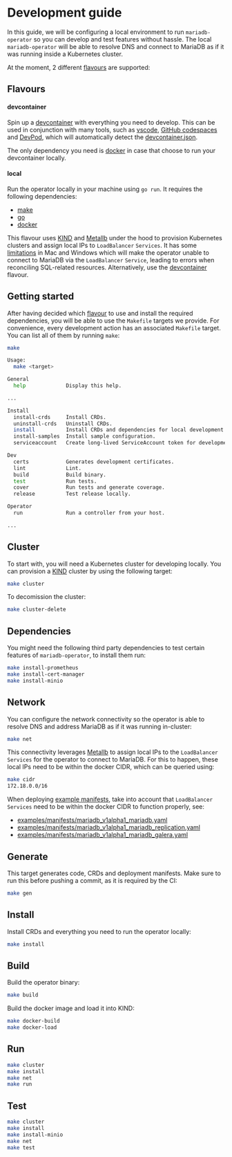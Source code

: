 # Development guide

In this guide, we will be configuring a local environment to run `mariadb-operator` so you can develop and test features without hassle. The local `mariadb-operator` will be able to resolve DNS and connect to MariaDB as if it was running inside a Kubernetes cluster. 

At the moment, 2 different [flavours](#flavours) are supported:

## Flavours

#### devcontainer

Spin up a [devcontainer](https://containers.dev/implementors/json_reference/) with everything you need to develop. This can be used in conjunction with many tools, such as [vscode](https://code.visualstudio.com/docs/devcontainers/containers), [GitHub codespaces](https://github.com/features/codespaces) and [DevPod](https://devpod.sh/), which will automatically detect the [devcontainer.json](../.devcontainer/devcontainer.json).

The only dependency you need is [docker](https://www.docker.com/) in case that choose to run your devcontainer locally.

#### local

Run the operator locally in your machine using `go run`. It requires the following dependencies:
- [make](https://www.gnu.org/software/make/manual/make.html)
- [go](https://go.dev/doc/install)
- [docker](https://www.docker.com/)

This flavour uses [KIND](https://kind.sigs.k8s.io/) and [Metallb](https://metallb.universe.tf/) under the hood to provision Kubernetes clusters and assign local IPs to `LoadBalancer` `Services`. It has some [limitations](https://kind.sigs.k8s.io/docs/user/loadbalancer/) in Mac and Windows which will make the operator unable to connect to MariaDB via the `LoadBalancer` `Service`, leading to errors when reconciling SQL-related resources. Alternatively, use the [devcontainer](#devcontainer) flavour.

## Getting started

After having decided which [flavour](#flavours) to use and install the required dependencies, you will be able to use the `Makefile` targets we provide. For convenience, every development action has an associated `Makefile` target. You can list all of them by running `make`:
```bash
make

Usage:
  make <target>

General
  help             Display this help.

...

Install
  install-crds     Install CRDs.
  uninstall-crds   Uninstall CRDs.
  install          Install CRDs and dependencies for local development.
  install-samples  Install sample configuration.
  serviceaccount   Create long-lived ServiceAccount token for development.

Dev
  certs            Generates development certificates.
  lint             Lint.
  build            Build binary.
  test             Run tests.
  cover            Run tests and generate coverage.
  release          Test release locally.

Operator
  run              Run a controller from your host. 

...
```

## Cluster

To start with, you will need a Kubernetes cluster for developing locally. You can provision a [KIND](https://kind.sigs.k8s.io/) cluster by using the following target:
```bash
make cluster
```
To decomission the cluster:
```bash
make cluster-delete
```

## Dependencies

You might need the following third party dependencies to test certain features of `mariadb-operator`, to install them run:

```bash
make install-prometheus
make install-cert-manager
make install-minio
```

## Network

You can configure the network connectivity so the operator is able to resolve DNS and address MariaDB as if it was running in-cluster:
```bash
make net
```

This connectivity leverages [Metallb](https://metallb.universe.tf/) to assign local IPs to the `LoadBalancer` `Services` for the operator to connect to MariaDB. For this to happen, these local IPs need to be within the docker CIDR, which can be queried using:
```bash
make cidr
172.18.0.0/16
```

When deploying [example manifests](../examples/manifests/), take into account that `LoadBalancer` `Services` need to be within the docker CIDR to function properly, see:
- [examples/manifests/mariadb_v1alpha1_mariadb.yaml](https://github.com/mariadb-operator/mariadb-operator/blob/6f79a8e9e73977c433fb2d5c39a4b7210349b46c/examples/manifests/mariadb_v1alpha1_mariadb.yaml#L95)
- [examples/manifests/mariadb_v1alpha1_mariadb_replication.yaml](https://github.com/mariadb-operator/mariadb-operator/blob/160b7cc937c031f6faf7c1f50fcae78053faf766/examples/manifests/mariadb_v1alpha1_mariadb_replication.yaml#L87)
- [examples/manifests/mariadb_v1alpha1_mariadb_galera.yaml](https://github.com/mariadb-operator/mariadb-operator/blob/6f79a8e9e73977c433fb2d5c39a4b7210349b46c/examples/manifests/mariadb_v1alpha1_mariadb_galera.yaml#L102)


## Generate

This target generates code, CRDs and deployment manifests. Make sure to run this before pushing a commit, as it is required by the CI:

```bash
make gen
```

## Install

Install CRDs and everything you need to run the operator locally:

```bash
make install
```

## Build

Build the operator binary:

```bash
make build
```

Build the docker image and load it into KIND:

```bash
make docker-build
make docker-load
```

## Run

```bash
make cluster
make install
make net
make run
```

## Test

```bash
make cluster
make install
make install-minio
make net
make test
```